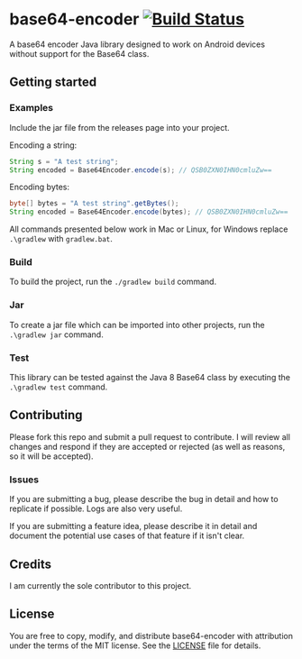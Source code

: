 # base64-encoder [![Build Status](https://travis-ci.org/kylecorry31/base64-encoder.svg?branch=master)](https://travis-ci.org/kylecorry31/base64-encoder)
A base64 encoder Java library designed to work on Android devices without support for the Base64 class.

## Getting started

### Examples
Include the jar file from the releases page into your project.

Encoding a string:
```Java
String s = "A test string";
String encoded = Base64Encoder.encode(s); // QSB0ZXN0IHN0cmluZw==
```

Encoding bytes:
```Java
byte[] bytes = "A test string".getBytes();
String encoded = Base64Encoder.encode(bytes); // QSB0ZXN0IHN0cmluZw==
```

All commands presented below work in Mac or Linux, for Windows replace `.\gradlew` with `gradlew.bat`.

### Build
To build the project, run the `./gradlew build` command.

### Jar
To create a jar file which can be imported into other projects, run the `.\gradlew jar` command.

### Test
This library can be tested against the Java 8 Base64 class by executing the `.\gradlew test` command.

## Contributing
Please fork this repo and submit a pull request to contribute. I will review all changes and respond if they are accepted or rejected (as well as reasons, so it will be accepted).

### Issues
If you are submitting a bug, please describe the bug in detail and how to replicate if possible. Logs are also very useful.

If you are submitting a feature idea, please describe it in detail and document the potential use cases of that feature if it isn't clear.

## Credits
I am currently the sole contributor to this project.

## License
You are free to copy, modify, and distribute base64-encoder with attribution under the terms of the MIT license. See the [LICENSE](LICENSE) file for details.
